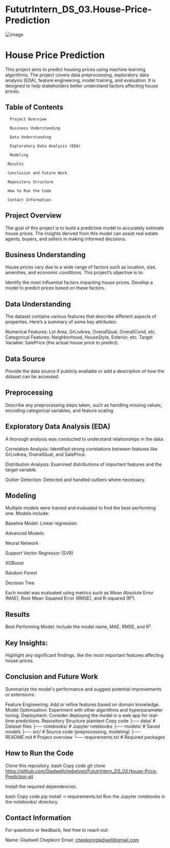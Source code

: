 # FututrIntern_DS_03.House-Price-Prediction
![image](https://github.com/user-attachments/assets/5f462531-575d-4b1a-bba3-69fa11d7821d)


# House Price Prediction

This project aims to predict housing prices using machine learning algorithms. The project covers data preprocessing, exploratory data analysis (EDA), feature engineering, model training, and evaluation. It is designed to help stakeholders better understand factors affecting house prices.

## Table of Contents

      Project Overview
      
      Business Understanding

      Data Understanding
      
      Exploratory Data Analysis (EDA)
      
      Modeling
      
     Results
     
     Conclusion and Future Work
     
     Repository Structure
     
     How to Run the Code
     
     Contact Information

## Project Overview

The goal of this project is to build a predictive model to accurately estimate house prices. The insights derived from this model can assist real estate agents, buyers, and sellers in making informed decisions.


## Business Understanding

House prices vary due to a wide range of factors such as location, size, amenities, and economic conditions. This project’s objective is to:

Identify the most influential factors impacting house prices.
Develop a model to predict prices based on these factors.


## Data Understanding

The dataset contains various features that describe different aspects of properties. Here’s a summary of some key attributes:

Numerical Features: Lot Area, GrLivArea, OverallQual, OverallCond, etc.
Categorical Features: Neighborhood, HouseStyle, Exterior, etc.
Target Variable: SalePrice (the actual house price to predict).


## Data Source
Provide the data source if publicly available or add a description of how the dataset can be accessed.

## Preprocessing

Describe any preprocessing steps taken, such as handling missing values, encoding categorical variables, and feature scaling.


## Exploratory Data Analysis (EDA)

A thorough analysis was conducted to understand relationships in the data:

Correlation Analysis: Identified strong correlations between features like GrLivArea, OverallQual, and SalePrice.

Distribution Analysis: Examined distributions of important features and the target variable.

Outlier Detection: Detected and handled outliers where necessary.


## Modeling

Multiple models were trained and evaluated to find the best-performing one. Models include:

Baseline Model: Linear regression.

Advanced Models:


Neural Network

Support Vector Regressor (SVR)

XGBoost

Random Forest

Decision Tree

Each model was evaluated using metrics such as Mean Absolute Error (MAE), Root Mean Squared Error (RMSE), and R-squared (R²).


## Results

Best Performing Model: Include the model name, MAE, RMSE, and R².


## Key Insights:

Highlight any significant findings, like the most important features affecting house prices.


## Conclusion and Future Work

Summarize the model's performance and suggest potential improvements or extensions:

Feature Engineering: Add or refine features based on domain knowledge.
Model Optimization: Experiment with other algorithms and hyperparameter tuning.
Deployment: Consider deploying the model in a web app for real-time predictions.
Repository Structure
plaintext
Copy code
├── data/                   # Dataset files
├── notebooks/              # Jupyter notebooks
├── models/                 # Saved models
├── src/                    # Source code (preprocessing, modeling)
├── README.md               # Project overview
└── requirements.txt        # Required packages


## How to Run the Code

Clone this repository.
bash
Copy code
git clone https://github.com/Gladwellchebelyon/FututrIntern_DS_03.House-Price-Prediction.git


Install the required dependencies.

bash
Copy code
pip install -r requirements.txt
Run the Jupyter notebooks in the notebooks/ directory.


## Contact Information
For questions or feedback, feel free to reach out:

Name: Gladwell Chepkorir
Email: chepkorirgladwell@gmail.com
